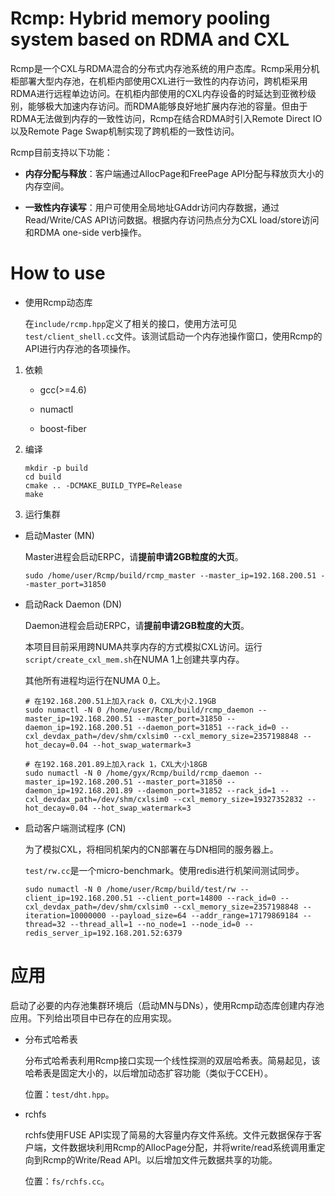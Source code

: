 # Rcmp: Hybrid memory pooling system based on RDMA and CXL

Rcmp是一个CXL与RDMA混合的分布式内存池系统的用户态库。Rcmp采用分机柜部署大型内存池，在机柜内部使用CXL进行一致性的内存访问，跨机柜采用RDMA进行远程单边访问。在机柜内部使用的CXL内存设备的时延达到亚微秒级别，能够极大加速内存访问。而RDMA能够良好地扩展内存池的容量。但由于RDMA无法做到内存的一致性访问，Rcmp在结合RDMA时引入Remote Direct IO以及Remote Page Swap机制实现了跨机柜的一致性访问。

Rcmp目前支持以下功能：

* **内存分配与释放**：客户端通过AllocPage和FreePage API分配与释放页大小的内存空间。

* **一致性内存读写**：用户可使用全局地址GAddr访问内存数据，通过Read/Write/CAS API访问数据。根据内存访问热点分为CXL load/store访问和RDMA one-side verb操作。

# How to use

* 使用Rcmp动态库

    在`include/rcmp.hpp`定义了相关的接口，使用方法可见`test/client_shell.cc`文件。该测试启动一个内存池操作窗口，使用Rcmp的API进行内存池的各项操作。

1. 依赖

    * gcc(>=4.6)

    * numactl

    * boost-fiber

2. 编译

    ```shell
    mkdir -p build
    cd build
    cmake .. -DCMAKE_BUILD_TYPE=Release
    make
    ```

3. 运行集群

* 启动Master (MN)

    Master进程会启动ERPC，请**提前申请2GB粒度的大页**。

    ```shell
    sudo /home/user/Rcmp/build/rcmp_master --master_ip=192.168.200.51 --master_port=31850
    ```

* 启动Rack Daemon (DN)

    Daemon进程会启动ERPC，请**提前申请2GB粒度的大页**。

    本项目目前采用跨NUMA共享内存的方式模拟CXL访问。运行`script/create_cxl_mem.sh`在NUMA 1上创建共享内存。

    其他所有进程均运行在NUMA 0上。

    ```shell
    # 在192.168.200.51上加入rack 0，CXL大小2.19GB
    sudo numactl -N 0 /home/user/Rcmp/build/rcmp_daemon --master_ip=192.168.200.51 --master_port=31850 --daemon_ip=192.168.200.51 --daemon_port=31851 --rack_id=0 --cxl_devdax_path=/dev/shm/cxlsim0 --cxl_memory_size=2357198848 --hot_decay=0.04 --hot_swap_watermark=3
    ```

    ```shell
    # 在192.168.201.89上加入rack 1，CXL大小18GB
    sudo numactl -N 0 /home/gyx/Rcmp/build/rcmp_daemon --master_ip=192.168.200.51 --master_port=31850 --daemon_ip=192.168.201.89 --daemon_port=31852 --rack_id=1 --cxl_devdax_path=/dev/shm/cxlsim0 --cxl_memory_size=19327352832 --hot_decay=0.04 --hot_swap_watermark=3
    ```

* 启动客户端测试程序 (CN)

    为了模拟CXL，将相同机架内的CN部署在与DN相同的服务器上。

    `test/rw.cc`是一个micro-benchmark。使用redis进行机架间测试同步。

    ```shell
    sudo numactl -N 0 /home/user/Rcmp/build/test/rw --client_ip=192.168.200.51 --client_port=14800 --rack_id=0 --cxl_devdax_path=/dev/shm/cxlsim0 --cxl_memory_size=2357198848 --iteration=10000000 --payload_size=64 --addr_range=17179869184 --thread=32 --thread_all=1 --no_node=1 --node_id=0 --redis_server_ip=192.168.201.52:6379
    ```

# 应用

启动了必要的内存池集群环境后（启动MN与DNs），使用Rcmp动态库创建内存池应用。下列给出项目中已存在的应用实现。

* 分布式哈希表

    分布式哈希表利用Rcmp接口实现一个线性探测的双层哈希表。简易起见，该哈希表是固定大小的，以后增加动态扩容功能（类似于CCEH）。

    位置：`test/dht.hpp`。

* rchfs

    rchfs使用FUSE API实现了简易的大容量内存文件系统。文件元数据保存于客户端，文件数据块利用Rcmp的AllocPage分配，并将write/read系统调用重定向到Rcmp的Write/Read API。以后增加文件元数据共享的功能。

    位置：`fs/rchfs.cc`。
